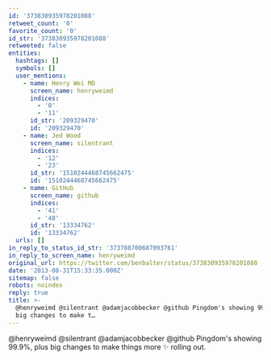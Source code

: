 ```yaml
---
id: '373830935978201088'
retweet_count: '0'
favorite_count: '0'
id_str: '373830935978201088'
retweeted: false
entities:
  hashtags: []
  symbols: []
  user_mentions:
    - name: Henry Wei MD
      screen_name: henryweimd
      indices:
        - '0'
        - '11'
      id_str: '209329470'
      id: '209329470'
    - name: Jed Wood
      screen_name: silentrant
      indices:
        - '12'
        - '23'
      id_str: '1510244468745662475'
      id: '1510244468745662475'
    - name: GitHub
      screen_name: github
      indices:
        - '41'
        - '48'
      id_str: '13334762'
      id: '13334762'
  urls: []
in_reply_to_status_id_str: '373788700687093761'
in_reply_to_screen_name: henryweimd
original_url: https://twitter.com/benbalter/status/373830935978201088
date: '2013-08-31T15:33:35.000Z'
sitemap: false
robots: noindex
reply: true
title: >-
  @henryweimd @silentrant @adamjacobbecker @github Pingdom's showing 99.9%, plus
  big changes to make t…
---
```


@henryweimd @silentrant @adamjacobbecker @github Pingdom's showing 99.9%, plus big changes to make things more :sparkles: rolling out.